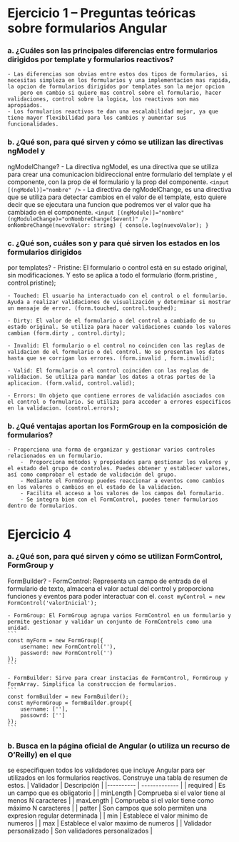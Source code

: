 # Ejercicio 1 – Preguntas teóricas sobre formularios Angular
### a. ¿Cuáles son las principales diferencias entre formularios dirigidos por template y formularios reactivos?
    - Las diferencias son obvias entre estos dos tipos de formularios, si necesitas simpleza en los formularios y una implementacion mas rapida, la opcion de formularios dirigidos por templates son la mejor opcion
        pero en cambio si quiere mas control sobre el formulario, hacer validaciones, control sobre la logica, los reactivos son mas apropiados.
    - Los formularios reactivos te dan una escalabilidad mejor, ya que tiene mayor flexibilidad para los cambios y aumentar sus funcionalidades.

### b. ¿Qué son, para qué sirven y cómo se utilizan las directivas ngModel y
ngModelChange?
    - La directiva ngModel, es una directiva que se utiliza para crear una comunicacion bidireccional entre formulario del template y el componente, con la prop de el formulario y la prop del componente.
    ```
    <input [(ngModel)]="nombre" />
    ```
    - La directiva de ngModelChange, es una directiva que se utiliza para detectar cambios en el valor de el template, esto quiere decir que se ejecutara una funcion que podremos ver el valor que ha cambiado en el componente.
        ```
        <input [(ngModule)]="nombre" (ngModuleChange)="onNombreChange($event)" />
        onNombreChange(nuevoValor: string) {
            console.log(nuevoValor);
        }
        ```
### c. ¿Qué son, cuáles son y para qué sirven los estados en los formularios dirigidos
por templates?
    - Pristine: El formulario o control está en su estado original, sin modificaciones. Y esto se aplica a todo  el formulario (form.pristine , control.pristine);

    - Touched: El usuario ha interactuado con el control o el formulario. Ayuda a realizar validaciones de visualización y determinar si mostrar un mensaje de error. (form.touched, control.touched);

    - Dirty: El valor de el formulario o del control a cambiado de su estado original. Se utiliza para hacer validaciones cuando los valores cambian (form.dirty , control.dirty);

    - Invalid: El formulario o el control no coinciden con las reglas de validacion de el formulario o del control. No se presentan los datos hasta que se corrigan los errores. (form.invalid , form.invalid);

    - Valid: El formulario o el control coinciden con las reglas de validacion. Se utiliza para mandar los datos a otras partes de la aplicacion. (form.valid, control.valid);

    - Errors: Un objeto que contiene errores de validación asociados con el control o formulario. Se utiliza para acceder a errores especificos en la validacion. (control.errors);

### b. ¿Qué ventajas aportan los FormGroup en la composición de formularios?
    - Proporciona una forma de organizar y gestionar varios controles relacionados en un formulario.
        -  Proporciona métodos y propiedades para gestionar los valores y el estado del grupo de controles. Puedes obtener y establecer valores, así como comprobar el estado de validación del grupo.
        - Mediante el FormGroup puedes reaccionar a eventos como cambios en los valores o cambios en el estado de la validacion.
        - Facilita el acceso a los valores de los campos del formulario.
        - Se integra bien con el FormControl, puedes tener formularios dentro de formularios.


# Ejercicio 4

### a. ¿Qué son, para qué sirven y cómo se utilizan FormControl, FormGroup y
FormBuilder?
    - FormControl: Representa un campo de entrada de el formulario de texto, almacena el valor actual del control y proporciona funciones y eventos para poder
    interactuar con el.
    ```
    const myControl = new FormControl('valorInicial');
    ```

    - FormGroup: El FormGroup agrupa varios FormControl en un formulario y permite gestionar y validar un conjunto de FormControls como una unidad.
    ```
    const myForm = new FormGroup({
        username: new FormControl(''),
        password: new FormControl('')
    });
    ```

    - FormBuilder: Sirve para crear instacias de FormControl, FormGroup y FormArray. Simplifica la construccion de formularios.
    ```
    const formBuilder = new FormBuilder();
    const myFormGroup = formBuilder.group({
        username: [''],
        passowrd: ['']
    });
    ```

### b. Busca en la página oficial de Angular (o utiliza un recurso de O’Reilly) en el que
se especifiquen todos los validadores que incluye Angular para ser utilizados en
los formularios reactivos. Construye una tabla de resumen de estos.
| Validador  | Descripción                            |
|----------  | -------------                          |
| required   | Es un campo que es obligatorio         |
| minLength  | Comprueba si el valor tiene al menos N caracteres |
| maxLength  | Comprueba si el valor tiene como máximo N caracteres |
| patter     | Son campos que solo permiten una expresion regular determinada |
| min        | Establece el valor minimo de numeros |
| max        | Establece el valor maximo de numeros |
| Validador personalizado | Son validadores personalizados |
<!-- 
#### Validadores Basicos:
        - Required > Es un campo que es obligatorio.
        - minLength y maxLength > Son para campos que tienen que tener o un maximo de caracteres o un minimo de caracteres.
        - patter > Son campos que solo permiten una expresion regular determinada.
#### Validadores Numericos:
        - min y max > Establece el valor minimo o el valor maximo de numeros.
#### Validadores Personalizados:
        -  -->